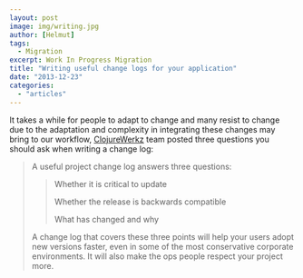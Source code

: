 ```yaml
---
layout: post
image: img/writing.jpg
author: [Helmut]
tags:
  - Migration
excerpt: Work In Progress Migration
title: "Writing useful change logs for your application"
date: "2013-12-23"
categories: 
  - "articles"
---
```


It takes a while for people to adapt to change and many resist to change due to the adaptation and complexity in integrating these changes may bring to our workflow, [ClojureWerkz](http://blog.clojurewerkz.org/blog/2013/09/07/how-to-write-a-useful-change-log/) team posted three questions you should ask when writing a change log:

> A useful project change log answers three questions:
> 
> > Whether it is critical to update
> > 
> > Whether the release is backwards compatible
> > 
> > What has changed and why
> 
> A change log that covers these three points will help your users adopt new versions faster, even in some of the most conservative corporate environments. It will also make the ops people respect your project more.

